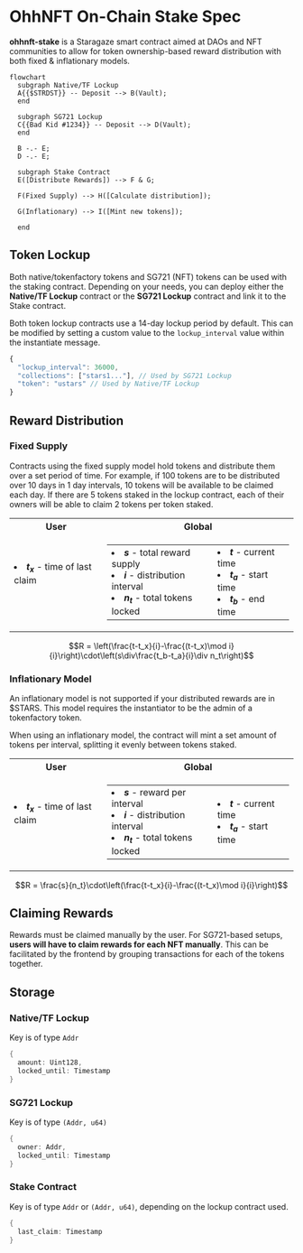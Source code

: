 # OhhNFT On-Chain Stake Spec

**ohhnft-stake** is a Staragaze smart contract aimed at DAOs and NFT communities to allow for token ownership-based reward distribution with both fixed & inflationary models.

```mermaid
flowchart
  subgraph Native/TF Lockup
  A{{$STRDST}} -- Deposit --> B(Vault);
  end

  subgraph SG721 Lockup
  C{{Bad Kid #1234}} -- Deposit --> D(Vault);
  end

  B -.- E;
  D -.- E;

  subgraph Stake Contract
  E([Distribute Rewards]) --> F & G;

  F(Fixed Supply) --> H([Calculate distribution]);

  G(Inflationary) --> I([Mint new tokens]);

  end
```

## Token Lockup

Both native/tokenfactory tokens and SG721 (NFT) tokens can be used with the staking contract. Depending on your needs, you can deploy either the **Native/TF Lockup** contract or the **SG721 Lockup** contract and link it to the Stake contract.

Both token lockup contracts use a 14-day lockup period by default. This can be modified by setting a custom value to the `lockup_interval` value within the instantiate message.

```js
{
  "lockup_interval": 36000,
  "collections": ["stars1..."], // Used by SG721 Lockup
  "token": "ustars" // Used by Native/TF Lockup
}
```

## Reward Distribution

### Fixed Supply

Contracts using the fixed supply model hold tokens and distribute them over a set period of time. For example, if 100 tokens are to be distributed over 10 days in 1 day intervals, 10 tokens will be available to be claimed each day. If there are 5 tokens staked in the lockup contract, each of their owners will be able to claim 2 tokens per token staked.

<table>
  <tr>
    <th>User</th>
    <th>Global</th>
  </tr>
  <tr>
  <td>
    <table>
      <li>
        <b><i>t<sub>x</sub></i></b> - time of last claim
      </li>
    </table>
  </td>
  <td>
    <table>
      <td>
        <li>
          <b><i>s</i></b> - total reward supply
        </li>
        <li>
          <b><i>i</i></b> - distribution interval
        </li>
        <li>
          <b><i>n<sub>t</sub></i></b> - total tokens locked
        </li>
      </td>
      <td>
      <li>
        <b><i>t</i></b> - current time
      </li>
      <li>
        <b><i>t<sub>a</i></b> - start time
      </li>
      <li>
        <b><i>t<sub>b</sub></i></b> - end time
      </li>
    </td>
    </table>
  </td>
  </tr>
</table>

$$R = \left(\frac{t-t_x}{i}-\frac{(t-t_x)\mod i}{i}\right)\cdot\left(s\div\frac{t_b-t_a}{i}\div n_t\right)$$

### Inflationary Model

An inflationary model is not supported if your distributed rewards are in $STARS. This model requires the instantiator to be the admin of a tokenfactory token.

When using an inflationary model, the contract will mint a set amount of tokens per interval, splitting it evenly between tokens staked.

<table>
  <tr>
    <th>User</th>
    <th>Global</th>
  </tr>
  <tr>
  <td>
    <table>
      <li>
        <b><i>t<sub>x</sub></i></b> - time of last claim
      </li>
    </table>
  </td>
  <td>
    <table>
      <td>
        <li>
          <b><i>s</i></b> - reward per interval
        </li>
        <li>
          <b><i>i</i></b> - distribution interval
        </li>
        <li>
          <b><i>n<sub>t</sub></i></b> - total tokens locked
        </li>
      </td>
      <td>
      <li>
        <b><i>t</i></b> - current time
      </li>
      <li>
        <b><i>t<sub>a</i></b> - start time
      </li>
    </td>
    </table>
  </td>
  </tr>
</table>

$$R = \frac{s}{n_t}\cdot\left(\frac{t-t_x}{i}-\frac{(t-t_x)\mod i}{i}\right)$$

## Claiming Rewards

Rewards must be claimed manually by the user. For SG721-based setups, **users will have to claim rewards for each NFT manually**. This can be facilitated by the frontend by grouping transactions for each of the tokens together.

## Storage

### Native/TF Lockup

Key is of type `Addr`

```rust
{
  amount: Uint128,
  locked_until: Timestamp
}
```

### SG721 Lockup

Key is of type `(Addr, u64)`

```rust
{
  owner: Addr,
  locked_until: Timestamp
}
```

### Stake Contract

Key is of type `Addr` or `(Addr, u64)`, depending on the lockup contract used.

```rust
{
  last_claim: Timestamp
}
```
